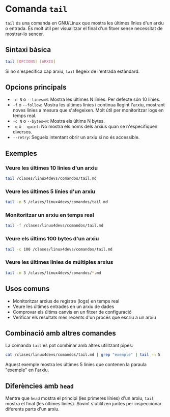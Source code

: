 # Comanda `tail`

`tail` és una comanda en GNU/Linux que mostra les últimes línies d'un arxiu o entrada. És molt útil per visualitzar el final d'un fitxer sense necessitat de mostrar-lo sencer.

## Sintaxi bàsica

```bash
tail [OPCIONS] [ARXIU]
```

Si no s'especifica cap arxiu, `tail` llegeix de l'entrada estàndard.

## Opcions principals

- `-n N` o `--lines=N`: Mostra les últimes N línies. Per defecte són 10 línies.
- `-f` o `--follow`: Mostra les últimes línies i continua llegint l'arxiu, mostrant noves línies a mesura que s'afegeixen. Molt útil per monitoritzar logs en temps real.
- `-c N` o `--bytes=N`: Mostra els últims N bytes.
- `-q` o `--quiet`: No mostra els noms dels arxius quan se n'especifiquen diversos.
- `--retry`: Segueix intentant obrir un arxiu si no és accessible.

## Exemples

### Veure les últimes 10 línies d'un arxiu

```bash
tail /clases/linux4devs/comandos/tail.md
```

### Veure les últimes 5 línies d'un arxiu

```bash
tail -n 5 /clases/linux4devs/comandos/tail.md
```

### Monitoritzar un arxiu en temps real

```bash
tail -f /clases/linux4devs/comandos/tail.md
```

### Veure els últims 100 bytes d'un arxiu

```bash
tail -c 100 /clases/linux4devs/comandos/tail.md
```

### Veure les últimes línies de múltiples arxius

```bash
tail -n 3 /clases/linux4devs/comandos/*.md
```

## Usos comuns

- Monitoritzar arxius de registre (logs) en temps real
- Veure les últimes entrades en un arxiu de dades
- Comprovar els últims canvis en un fitxer de configuració
- Verificar els resultats més recents d'un procés que escriu a un arxiu

## Combinació amb altres comandes

La comanda `tail` es pot combinar amb altres utilitzant pipes:

```bash
cat /clases/linux4devs/comandos/tail.md | grep "exemple" | tail -n 5
```

Aquest exemple mostra les últimes 5 línies que contenen la paraula "exemple" en l'arxiu.

## Diferències amb `head`

Mentre que `head` mostra el principi (les primeres línies) d'un arxiu, `tail` mostra el final (les últimes línies). Sovint s'utilitzen juntes per inspeccionar diferents parts d'un arxiu.
